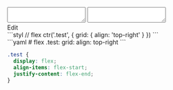 <div data-size="150" class="code-cont" data-example="top-right-A">
    <div class="code">
        <div class="code-wrap">
            <textarea id="stylus"></textarea>
            <textarea id="css"></textarea>
            <div class="edit-code">
                <span>Edit</span>
            </div>
        </div>
    </div>
</div>


<div data-size="150" data-examples="stylus"></div>
```styl
// flex
ctr('.test', {
  grid: {
    align: 'top-right'
  }
})
```

<div data-size="150" data-examples="yaml"></div>
```yaml
# flex
.test:
  grid:
    align: top-right
```

```css
.test {
  display: flex;
  align-items: flex-start;
  justify-content: flex-end;
}
```
<div class="cf"></div>
